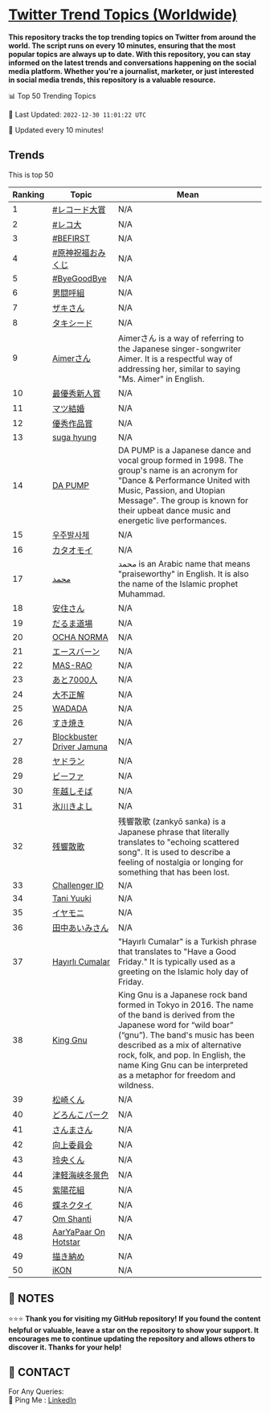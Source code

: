 [Twitter Trend Topics (Worldwide)](https://github.com/ErcinDedeoglu/Twitter-Trend-Topics)
==========

**This repository tracks the top trending topics on Twitter from around the world. 
The script runs on every 10 minutes, ensuring that the most popular topics are always up to date. 
With this repository, you can stay informed on the latest trends and conversations happening on the social media platform. 
Whether you're a journalist, marketer, or just interested in social media trends, this repository is a valuable resource.**


📊 Top 50 Trending Topics

📆 Last Updated: `2022-12-30 11:01:22 UTC`

🔧 Updated every 10 minutes!


## Trends

This is top 50

| Ranking | Topic | Mean |
| ------- | ------------ | ------------ |
| 1 | [#レコード大賞](http://twitter.com/search?q=%23%e3%83%ac%e3%82%b3%e3%83%bc%e3%83%89%e5%a4%a7%e8%b3%9e) | N/A |
| 2 | [#レコ大](http://twitter.com/search?q=%23%e3%83%ac%e3%82%b3%e5%a4%a7) | N/A |
| 3 | [#BEFIRST](http://twitter.com/search?q=%23BEFIRST) | N/A |
| 4 | [#原神祝福おみくじ](http://twitter.com/search?q=%23%e5%8e%9f%e7%a5%9e%e7%a5%9d%e7%a6%8f%e3%81%8a%e3%81%bf%e3%81%8f%e3%81%98) | N/A |
| 5 | [#ByeGoodBye](http://twitter.com/search?q=%23ByeGoodBye) | N/A |
| 6 | [男闘呼組](http://twitter.com/search?q=%e7%94%b7%e9%97%98%e5%91%bc%e7%b5%84) | N/A |
| 7 | [ザキさん](http://twitter.com/search?q=%e3%82%b6%e3%82%ad%e3%81%95%e3%82%93) | N/A |
| 8 | [タキシード](http://twitter.com/search?q=%e3%82%bf%e3%82%ad%e3%82%b7%e3%83%bc%e3%83%89) | N/A |
| 9 | [Aimerさん](http://twitter.com/search?q=Aimer%e3%81%95%e3%82%93) | Aimerさん is a way of referring to the Japanese singer-songwriter Aimer. It is a respectful way of addressing her, similar to saying "Ms. Aimer" in English. |
| 10 | [最優秀新人賞](http://twitter.com/search?q=%e6%9c%80%e5%84%aa%e7%a7%80%e6%96%b0%e4%ba%ba%e8%b3%9e) | N/A |
| 11 | [マツ結婚](http://twitter.com/search?q=%e3%83%9e%e3%83%84%e7%b5%90%e5%a9%9a) | N/A |
| 12 | [優秀作品賞](http://twitter.com/search?q=%e5%84%aa%e7%a7%80%e4%bd%9c%e5%93%81%e8%b3%9e) | N/A |
| 13 | [suga hyung](http://twitter.com/search?q=suga+hyung) | N/A |
| 14 | [DA PUMP](http://twitter.com/search?q=DA+PUMP) | DA PUMP is a Japanese dance and vocal group formed in 1998. The group's name is an acronym for "Dance & Performance United with Music, Passion, and Utopian Message". The group is known for their upbeat dance music and energetic live performances. |
| 15 | [우주발사체](http://twitter.com/search?q=%ec%9a%b0%ec%a3%bc%eb%b0%9c%ec%82%ac%ec%b2%b4) | N/A |
| 16 | [カタオモイ](http://twitter.com/search?q=%e3%82%ab%e3%82%bf%e3%82%aa%e3%83%a2%e3%82%a4) | N/A |
| 17 | [محمد](http://twitter.com/search?q=%d9%85%d8%ad%d9%85%d8%af) | محمد is an Arabic name that means "praiseworthy" in English. It is also the name of the Islamic prophet Muhammad. |
| 18 | [安住さん](http://twitter.com/search?q=%e5%ae%89%e4%bd%8f%e3%81%95%e3%82%93) | N/A |
| 19 | [だるま道場](http://twitter.com/search?q=%e3%81%a0%e3%82%8b%e3%81%be%e9%81%93%e5%a0%b4) | N/A |
| 20 | [OCHA NORMA](http://twitter.com/search?q=OCHA+NORMA) | N/A |
| 21 | [エースバーン](http://twitter.com/search?q=%e3%82%a8%e3%83%bc%e3%82%b9%e3%83%90%e3%83%bc%e3%83%b3) | N/A |
| 22 | [MAS-RAO](http://twitter.com/search?q=MAS-RAO) | N/A |
| 23 | [あと7000人](http://twitter.com/search?q=%e3%81%82%e3%81%a87000%e4%ba%ba) | N/A |
| 24 | [大不正解](http://twitter.com/search?q=%e5%a4%a7%e4%b8%8d%e6%ad%a3%e8%a7%a3) | N/A |
| 25 | [WADADA](http://twitter.com/search?q=WADADA) | N/A |
| 26 | [すき焼き](http://twitter.com/search?q=%e3%81%99%e3%81%8d%e7%84%bc%e3%81%8d) | N/A |
| 27 | [Blockbuster Driver Jamuna](http://twitter.com/search?q=Blockbuster+Driver+Jamuna) | N/A |
| 28 | [ヤドラン](http://twitter.com/search?q=%e3%83%a4%e3%83%89%e3%83%a9%e3%83%b3) | N/A |
| 29 | [ビーファ](http://twitter.com/search?q=%e3%83%93%e3%83%bc%e3%83%95%e3%82%a1) | N/A |
| 30 | [年越しそば](http://twitter.com/search?q=%e5%b9%b4%e8%b6%8a%e3%81%97%e3%81%9d%e3%81%b0) | N/A |
| 31 | [氷川きよし](http://twitter.com/search?q=%e6%b0%b7%e5%b7%9d%e3%81%8d%e3%82%88%e3%81%97) | N/A |
| 32 | [残響散歌](http://twitter.com/search?q=%e6%ae%8b%e9%9f%bf%e6%95%a3%e6%ad%8c) | 残響散歌 (zankyō sanka) is a Japanese phrase that literally translates to "echoing scattered song". It is used to describe a feeling of nostalgia or longing for something that has been lost. |
| 33 | [Challenger ID](http://twitter.com/search?q=Challenger+ID) | N/A |
| 34 | [Tani Yuuki](http://twitter.com/search?q=Tani+Yuuki) | N/A |
| 35 | [イヤモニ](http://twitter.com/search?q=%e3%82%a4%e3%83%a4%e3%83%a2%e3%83%8b) | N/A |
| 36 | [田中あいみさん](http://twitter.com/search?q=%e7%94%b0%e4%b8%ad%e3%81%82%e3%81%84%e3%81%bf%e3%81%95%e3%82%93) | N/A |
| 37 | [Hayırlı Cumalar](http://twitter.com/search?q=Hay%c4%b1rl%c4%b1+Cumalar) | "Hayırlı Cumalar" is a Turkish phrase that translates to "Have a Good Friday." It is typically used as a greeting on the Islamic holy day of Friday. |
| 38 | [King Gnu](http://twitter.com/search?q=King+Gnu) | King Gnu is a Japanese rock band formed in Tokyo in 2016. The name of the band is derived from the Japanese word for “wild boar” (“gnu”). The band's music has been described as a mix of alternative rock, folk, and pop. In English, the name King Gnu can be interpreted as a metaphor for freedom and wildness. |
| 39 | [松崎くん](http://twitter.com/search?q=%e6%9d%be%e5%b4%8e%e3%81%8f%e3%82%93) | N/A |
| 40 | [どろんこパーク](http://twitter.com/search?q=%e3%81%a9%e3%82%8d%e3%82%93%e3%81%93%e3%83%91%e3%83%bc%e3%82%af) | N/A |
| 41 | [さんまさん](http://twitter.com/search?q=%e3%81%95%e3%82%93%e3%81%be%e3%81%95%e3%82%93) | N/A |
| 42 | [向上委員会](http://twitter.com/search?q=%e5%90%91%e4%b8%8a%e5%a7%94%e5%93%a1%e4%bc%9a) | N/A |
| 43 | [玲央くん](http://twitter.com/search?q=%e7%8e%b2%e5%a4%ae%e3%81%8f%e3%82%93) | N/A |
| 44 | [津軽海峡冬景色](http://twitter.com/search?q=%e6%b4%a5%e8%bb%bd%e6%b5%b7%e5%b3%a1%e5%86%ac%e6%99%af%e8%89%b2) | N/A |
| 45 | [紫陽花組](http://twitter.com/search?q=%e7%b4%ab%e9%99%bd%e8%8a%b1%e7%b5%84) | N/A |
| 46 | [蝶ネクタイ](http://twitter.com/search?q=%e8%9d%b6%e3%83%8d%e3%82%af%e3%82%bf%e3%82%a4) | N/A |
| 47 | [Om Shanti](http://twitter.com/search?q=Om+Shanti) | N/A |
| 48 | [AarYaPaar On Hotstar](http://twitter.com/search?q=AarYaPaar+On+Hotstar) | N/A |
| 49 | [描き納め](http://twitter.com/search?q=%e6%8f%8f%e3%81%8d%e7%b4%8d%e3%82%81) | N/A |
| 50 | [iKON](http://twitter.com/search?q=iKON) | N/A |




## 📝 NOTES

⭐⭐⭐ **Thank you for visiting my GitHub repository! If you found the content helpful or valuable, leave a star on the repository to show your support. It encourages me to continue updating the repository and allows others to discover it. Thanks for your help!**

## 📨 CONTACT

 For Any Queries:  
            🏓 Ping Me : [LinkedIn](https://www.linkedin.com/in/ercindedeoglu/)